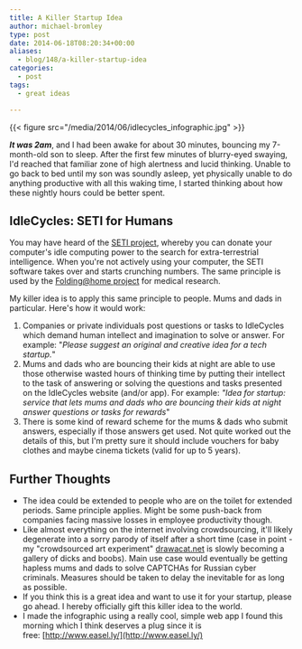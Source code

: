 ```yaml
---
title: A Killer Startup Idea
author: michael-bromley
type: post
date: 2014-06-18T08:20:34+00:00
aliases:
  - blog/148/a-killer-startup-idea
categories:
  - post
tags:
  - great ideas

---
```

{{< figure src="/media/2014/06/idlecycles_infographic.jpg" >}}

_**It was 2am**_, and I had been awake for about 30 minutes, bouncing my 7-month-old son to sleep. After the first few minutes of blurry-eyed swaying, I'd reached that familiar zone of high alertness and lucid thinking. Unable to go back to bed until my son was soundly asleep, yet physically unable to do anything productive with all this waking time, I started thinking about how these nightly hours could be better spent.

## IdleCycles: SETI for Humans

You may have heard of the [SETI project](http://www.seti.org/), whereby you can donate your computer's idle computing power to the search for extra-terrestrial intelligence. When you're not actively using your computer, the SETI software takes over and starts crunching numbers. The same principle is used by the [Folding@home project](http://folding.stanford.edu/) for medical research.

My killer idea is to apply this same principle to people. Mums and dads in particular. Here's how it would work:

  1. Companies or private individuals post questions or tasks to IdleCycles which demand human intellect and imagination to solve or answer. For example: "_Please suggest an original and creative idea for a tech startup._"
  2. Mums and dads who are bouncing their kids at night are able to use those otherwise wasted hours of thinking time by putting their intellect to the task of answering or solving the questions and tasks presented on the IdleCycles website (and/or app). For example: _"Idea for startup: service that lets mums and dads who are bouncing their kids at night answer questions or tasks for rewards_"
  3. There is some kind of reward scheme for the mums & dads who submit answers, especially if those answers get used. Not quite worked out the details of this, but I'm pretty sure it should include vouchers for baby clothes and maybe cinema tickets (valid for up to 5 years).

## Further Thoughts

  * The idea could be extended to people who are on the toilet for extended periods. Same principle applies. Might be some push-back from companies facing massive losses in employee productivity though.
  * Like almost everything on the internet involving crowdsourcing, it'll likely degenerate into a sorry parody of itself after a short time (case in point - my "crowdsourced art experiment" [drawacat.net](http://www.drawacat.net) is slowly becoming a gallery of dicks and boobs). Main use case would eventually be getting hapless mums and dads to solve CAPTCHAs for Russian cyber criminals. Measures should be taken to delay the inevitable for as long as possible.
  * If you think this is a great idea and want to use it for your startup, please go ahead. I hereby officially gift this killer idea to the world.
  * I made the infographic using a really cool, simple web app I found this morning which I think deserves a plug since it is free: [http://www.easel.ly/](http://www.easel.ly/)